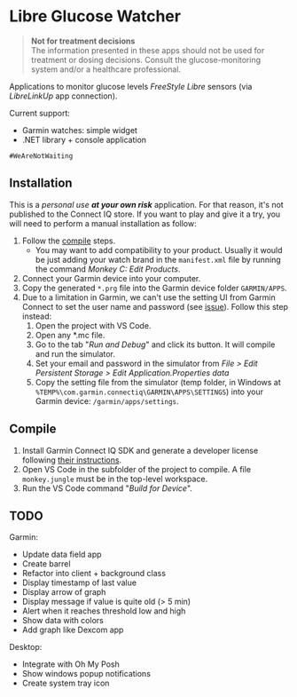 # Libre Glucose Watcher

> **Not for treatment decisions**  
> The information presented in these apps should not be used for treatment or
> dosing decisions. Consult the glucose-monitoring system and/or a healthcare
> professional.

Applications to monitor glucose levels _FreeStyle Libre_ sensors (via
_LibreLinkUp_ app connection).

Current support:

- Garmin watches: simple widget
- .NET library + console application

`#WeAreNotWaiting`

## Installation

This is a _personal use **at your own risk**_ application. For that reason, it's
not published to the Connect IQ store. If you want to play and give it a try,
you will need to perform a manual installation as follow:

1. Follow the [compile](#compile) steps.
   - You may want to add compatibility to your product. Usually it would be just
     adding your watch brand in the `manifest.xml` file by running the command
     _Monkey C: Edit Products_.
2. Connect your Garmin device into your computer.
3. Copy the generated `*.prg` file into the Garmin device folder `GARMIN/APPS`.
4. Due to a limitation in Garmin, we can't use the setting UI from Garmin
   Connect to set the user name and password (see
   [issue](https://forums.garmin.com/developer/connect-iq/f/discussion/2121/modifying-settings-on-side-loaded-app)).
   Follow this step instead:
   1. Open the project with VS Code.
   2. Open any \*.mc file.
   3. Go to the tab "_Run and Debug_" and click its button. It will compile and
      run the simulator.
   4. Set your email and password in the simulator from _File > Edit Persistent
      Storage > Edit Application.Properties data_
   5. Copy the setting file from the simulator (temp folder, in Windows at
      `%TEMP%\com.garmin.connectiq\GARMIN\APPS\SETTINGS`) into your Garmin
      device: `/garmin/apps/settings`.

## Compile

1. Install Garmin Connect IQ SDK and generate a developer license following
   [their instructions](https://developer.garmin.com/connect-iq/connect-iq-basics/getting-started/).
2. Open VS Code in the subfolder of the project to compile. A file
   `monkey.jungle` must be in the top-level workspace.
3. Run the VS Code command "_Build for Device_".

## TODO

Garmin:

- Update data field app
- Create barrel
- Refactor into client + background class
- Display timestamp of last value
- Display arrow of graph
- Display message if value is quite old (> 5 min)
- Alert when it reaches threshold low and high
- Show data with colors
- Add graph like Dexcom app

Desktop:

- Integrate with Oh My Posh
- Show windows popup notifications
- Create system tray icon
